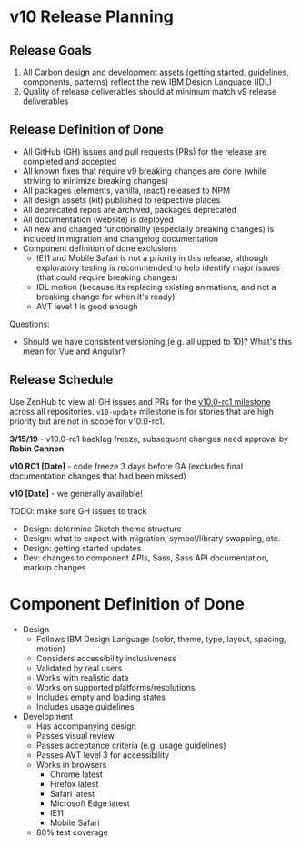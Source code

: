 # v10 Release Planning

## Release Goals

1. All Carbon design and development assets (getting started, guidelines, components, patterns) reflect the new IBM Design Language (IDL)
1. Quality of release deliverables should at minimum match v9 release deliverables

## Release Definition of Done

* All GitHub (GH) issues and pull requests (PRs) for the release are completed and accepted
* All known fixes that require v9 breaking changes are done (while striving to minimize breaking changes)
* All packages (elements, vanilla, react) released to NPM
* All design assets (kit) published to respective places
* All deprecated repos are archived, packages deprecated
* All documentation (website) is deployed
* All new and changed functionality (especially breaking changes) is included in migration and changelog documentation
* Component definition of done exclusions
  * IE11 and Mobile Safari is not a priority in this release, although exploratory testing is recommended to help identify major issues (that could require breaking changes)
  * IDL motion (because its replacing existing animations, and not a breaking change for when it's ready)
  * AVT level 1 is good enough
  
Questions:

* Should we have consistent versioning (e.g. all upped to 10)? What's this mean for Vue and Angular?

## Release Schedule

Use ZenHub to view all GH issues and PRs for the [v10.0-rc1 milestone](https://github.com/carbon-design-system/issue-tracking#workspaces/carbon-design-system-593830641344b813db10934d/boards?milestones=v10.0-rc1%23&filterLogic=any&repos=85987501,84835535,92527058,86360855,103418444,85728567,144656871,148382570,145154713,148800113,113475983,166278929) across all repositories. `v10-update` milestone is for stories that are high priority but are not in scope for v10.0-rc1.

**3/15/19** - v10.0-rc1 backlog freeze, subsequent changes need approval by **Robin Cannon**

**v10 RC1 [Date]** - code freeze 3 days before GA (excludes final documentation changes that had been missed)

**v10 [Date]** - we generally available!

TODO: make sure GH issues to track
  * Design: determine Sketch theme structure
  * Design: what to expect with migration, symbol/library swapping, etc.
  * Design: getting started updates
  * Dev: changes to component APIs, Sass, Sass API documentation, markup changes

# Component Definition of Done

* Design
  * Follows IBM Design Language (color, theme, type, layout, spacing, motion)
  * Considers accessibility inclusiveness
  * Validated by real users
  * Works with realistic data
  * Works on supported platforms/resolutions
  * Includes empty and loading states
  * Includes usage guidelines
* Development
  * Has accompanying design
  * Passes visual review
  * Passes acceptance criteria (e.g. usage guidelines)
  * Passes AVT level 3 for accessibility
  * Works in browsers
    * Chrome latest
    * Firefox latest
    * Safari latest
    * Microsoft Edge latest
    * IE11
    * Mobile Safari
  * 80% test coverage
